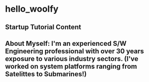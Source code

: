 # hello_woolfy
Startup Tutorial Content
-------------
About Myself:
I'm an experienced S/W Engineering professional with over 30 years exposure to various industry sectors.
(I've worked on system platforms ranging from Satelittes to Submarines!)
------------

